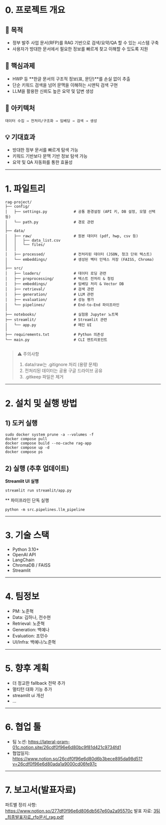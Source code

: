 # 0. 프로젝트 개요
## 🎯 목적
- 정부 발주 사업 문서(RFP)를 RAG 기반으로 검색/요약/QA 할 수 있는 시스템 구축
- 사용자가 방대한 문서에서 필요한 정보를 빠르게 찾고 이해할 수 있도록 지원
## 🔑 핵심과제
- HWP 등 **한글 문서의 구조적 정보(표, 문단)**를 손실 없이 추출
- 단순 키워드 검색을 넘어 문맥을 이해하는 시맨틱 검색 구현
- LLM을 활용한 신뢰도 높은 요약 및 답변 생성
## 📏 아키텍처
`데이터 수집 → 전처리/구조화 → 임베딩 → 검색 → 생성`
## 💡 기대효과
- 방대한 정부 문서를 빠르게 탐색 가능
- 키워드 기반보다 문맥 기반 정보 탐색 가능
- 요약 및 QA 자동화를 통한 효율성

---

# 1. 파일트리
```
rag-project/
├── config/        
│   ├── settings.py            # 공통 환경설정 (API 키, DB 설정, 모델 선택 등)        
│   └── path.py                # 경로 관련        
│        
├── data/        
│   ├── raw/                   # 원본 데이터 (pdf, hwp, csv 등)      
│   │   ├── data_list.csv      
│   │   └── files/      
│   │      
│   ├── processed/             # 전처리된 데이터 (JSON, 청크 단위 텍스트)      
│   └── embeddings/            # 생성된 벡터 인덱스 저장 (FAISS, Chroma)      
│      
├── src/      
│   ├── loaders/               # 데이터 로딩 관련      
│   ├── preprocessing/         # 텍스트 전처리 & 청킹      
│   ├── embeddings/            # 임베딩 처리 & Vector DB      
│   ├── retrieval/             # 검색 관련      
│   ├── generation/            # LLM 관련      
│   ├── evaluation/            # 성능 평가      
│   └── pipelines/             # End-to-End 파이프라인      
│        
├── notebooks/                 # 실험용 Jupyter 노트북      
├── streamlit/                 # Streamlit 관련      
│   └── app.py                 # 메인 UI      
│        
├── requirements.txt           # Python 의존성        
└── main.py                    # CLI 엔트리포인트        
      
```
> ⚠️ 주의사항
> 1. data/raw는 .gitignore 처리 (용량 문제)
> 2. 전처리된 데이터는 공용 구글 드라이브 공유
> 3. .gitkeep 파일은 제거

---

# 2. 설치 및 실행 방법

## 1) 도커 실행
```
sudo docker system prune -a --volumes -f
docker compose pull
docker compose build --no-cache rag-app
docker compose up -d
docker compose ps
```
## 2) 실행 (추후 업데이트)
**Streamlit UI 실행**
```
streamlit run streamlit/app.py
```

** 파이프라인 단독 실행
```
python -m src.pipelines.llm_pipeline
```

---

# 3. 기술 스택
- Python 3.10+
- OpenAI API
- LangChain
- ChromaDB / FAISS
- Streamlit

---

# 4. 팀정보
- PM: 노준혁
- Data: 김하나, 전수현
- Retrieval: 노준혁
- Generation: 백예나
- Evaluation: 조민수
- UI/Infra: 백예나/노준혁

---

# 5. 향후 계획
- 더 정교한 fallback 전략 추가
- 멀티턴 대화 기능 추가
- streamlit ui 개선
- ...

---

# 6. 협업 툴
- 팀 노션: https://lateral-pram-01c.notion.site/26cdf0f96e6d80bc9f81d421c9734fd1
- 협업일지: https://www.notion.so/26cdf0f96e6d80d6b3bece895da98d51?v=26cdf0f96e6d80ada1a9000cd06fe97c

---
# 7. 보고서(발표자료)
파트별 정리 사항: https://www.notion.so/277df0f96e6d806db567e60a2a95570c
발표 자료: [3팀_최종발표자료_rfp문서_rag.pdf](https://github.com/user-attachments/files/22635075/3._._rfp._rag.pdf)

